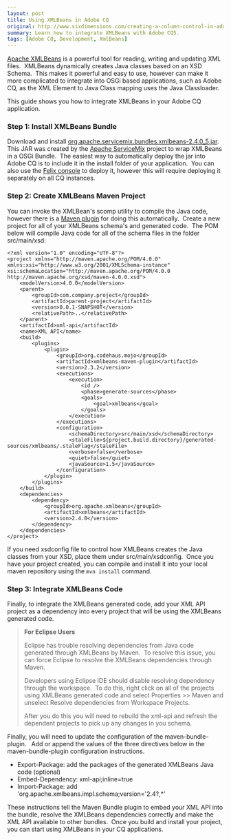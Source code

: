```yaml
---
layout: post
title: Using XMLBeans in Adobe CQ
original: http://www.sixdimensions.com/creating-a-column-control-in-adobe-cq/
summary: Learn how to integrate XMLBeans with Adobe CQ5.
tags: [Adobe CQ, Development, XmlBeans]
---
```


[Apache XMLBeans](http://xmlbeans.apache.org/) is a powerful tool for reading, writing and updating XML files.&nbsp; XMLBeans dynamically creates Java classes based on an XSD Schema.&nbsp; This makes it powerful and easy to use, however can make it more complicated to integrate into OSGi based applications, such as Adobe CQ, as the XML Element to Java Class mapping uses the Java Classloader.

This guide shows you how to integrate XMLBeans in your Adobe CQ application.

### Step 1: Install XMLBeans Bundle

Download and install [org.apache.servicemix.bundles.xmlbeans-2.4.0_5.jar](http://repo1.maven.org/maven2/org/apache/servicemix/bundles/org.apache.servicemix.bundles.xmlbeans/2.4.0_5/org.apache.servicemix.bundles.xmlbeans-2.4.0_5.jar).&nbsp; This JAR was created by the [Apache ServiceMix](http://servicemix.apache.org/) project to wrap XMLBeans in a OSGi Bundle.&nbsp; The easiest way to automatically deploy the jar into Adobe CQ is to include it in the install folder of your application.&nbsp; You can also use the [Felix console](http://dev.day.com/docs/en/cq/current/deploying/configuring_osgi.html#Bundles) to deploy it, however this will require deploying it separately on all CQ instances.

### Step 2: Create XMLBeans Maven Project

You can invoke the XMLBean's scomp utility to compile the Java code, however there is a [Maven plugin](http://mojo.codehaus.org/xmlbeans-maven-plugin/) for doing this automatically.&nbsp; Create a new project for all of your XMLBeans schema's and generated code.&nbsp; The POM below will compile Java code for all of the schema files in the folder src/main/xsd:

    <?xml version="1.0" encoding="UTF-8"?>
    <project xmlns="http://maven.apache.org/POM/4.0.0" xmlns:xsi="http://www.w3.org/2001/XMLSchema-instance" xsi:schemaLocation="http://maven.apache.org/POM/4.0.0 http://maven.apache.org/xsd/maven-4.0.0.xsd">
        <modelVersion>4.0.0</modelVersion>
        <parent>
            <groupId>com.company.project</groupId>
            <artifactId>parent-project</artifactId>
            <version>0.0.1-SNAPSHOT</version>
            <relativePath>..</relativePath>
        </parent>
        <artifactId>xml-api</artifactId>
        <name>XML API</name>
        <build>
            <plugins>
                <plugin>
                    <groupId>org.codehaus.mojo</groupId>
                    <artifactId>xmlbeans-maven-plugin</artifactId>
                    <version>2.3.2</version>
                    <executions>
                        <execution>
                            <id />
                            <phase>generate-sources</phase>
                            <goals>
                                <goal>xmlbeans</goal>
                            </goals>
                        </execution>
                    </executions>
                    <configuration>
                        <schemaDirectory>src/main/xsd</schemaDirectory>
                        <staleFile>${project.build.directory}/generated-sources/xmlbeans/.staleFlag</staleFile>
                        <verbose>false</verbose>
                        <quiet>false</quiet>
                        <javaSource>1.5</javaSource>
                    </configuration>
                </plugin>
            </plugins>
        </build>
        <dependencies>
            <dependency>
                <groupId>org.apache.xmlbeans</groupId>
                <artifactId>xmlbeans</artifactId>
                <version>2.4.0</version>
            </dependency>
        </dependencies>
    </project>


If you need xsdconfig file to control how XMLBeans creates the Java classes from your XSD, place them under src/main/xsdconfig.&nbsp; Once you have your project created, you can compile and install it into your local maven repository using the `mvn install` command.

### Step 3: Integrate XMLBeans Code

Finally, to integrate the XMLBeans generated code, add your XML API project as a dependency into every project that will be using the XMLBeans generated code.

> **For Eclipse Users**
> 
> Eclipse has trouble resolving dependencies from Java code generated through XMLBeans by Maven.&nbsp; To resolve this issue, you can force Eclipse to resolve the XMLBeans dependencies through Maven.
> 
> Developers using Eclipse IDE should disable resolving dependency through the workspace.&nbsp; To do this, right click on all of the projects using XMLBeans generated code and select Properties &gt;&gt; Maven and unselect Resolve dependencies from Workspace Projects.
> 
> After you do this you will need to rebuild the xml-api and refresh the dependent projects to pick up any changes in you schema.

Finally, you will need to update the configuration of the maven-bundle-plugin.&nbsp;&nbsp; Add or append the values of the three directives below in the maven-bundle-plugin configuration instructions.

*   Export-Package: add the packages of the generated XMLBeans Java code (optional)
*   Embed-Dependency: xml-api;inline=true
*   Import-Package: add 'org.apache.xmlbeans.impl.schema;version='2.4?,\*'

These instructions tell the Maven Bundle plugin to embed your XML API into the bundle, resolve the XMLBeans dependencies correctly and make the XML API available to other bundles.&nbsp; Once you build and install your project, you can start using XMLBeans in your CQ applications.
